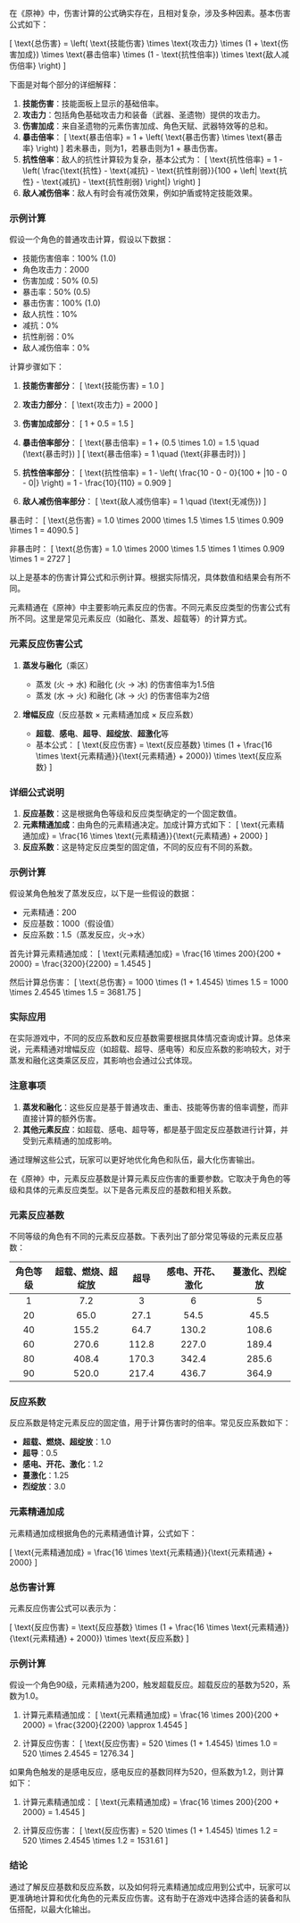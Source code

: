 在《原神》中，伤害计算的公式确实存在，且相对复杂，涉及多种因素。基本伤害公式如下：

\[ \text{总伤害} = \left( \text{技能伤害} \times \text{攻击力} \times (1 + \text{伤害加成}) \times \text{暴击倍率} \times (1 - \text{抗性倍率}) \times \text{敌人减伤倍率} \right) \]

下面是对每个部分的详细解释：

1. **技能伤害**：技能面板上显示的基础倍率。
2. **攻击力**：包括角色基础攻击力和装备（武器、圣遗物）提供的攻击力。
3. **伤害加成**：来自圣遗物的元素伤害加成、角色天赋、武器特效等的总和。
4. **暴击倍率**：
   \[
   \text{暴击倍率} = 1 + \left( \text{暴击伤害} \times \text{暴击率} \right)
   \]
   若未暴击，则为1，若暴击则为1 + 暴击伤害。
5. **抗性倍率**：敌人的抗性计算较为复杂，基本公式为：
   \[
   \text{抗性倍率} = 1 - \left( \frac{\text{抗性} - \text{减抗} - \text{抗性削弱}}{100 + \left| \text{抗性} - \text{减抗} - \text{抗性削弱} \right|} \right)
   \]
6. **敌人减伤倍率**：敌人有时会有减伤效果，例如护盾或特定技能效果。

### 示例计算

假设一个角色的普通攻击计算，假设以下数据：

- 技能伤害倍率：100% (1.0)
- 角色攻击力：2000
- 伤害加成：50% (0.5)
- 暴击率：50% (0.5)
- 暴击伤害：100% (1.0)
- 敌人抗性：10%
- 减抗：0%
- 抗性削弱：0%
- 敌人减伤倍率：0%

计算步骤如下：

1. **技能伤害部分**：
   \[
   \text{技能伤害} = 1.0
   \]

2. **攻击力部分**：
   \[
   \text{攻击力} = 2000
   \]

3. **伤害加成部分**：
   \[
   1 + 0.5 = 1.5
   \]

4. **暴击倍率部分**：
   \[
   \text{暴击倍率} = 1 + (0.5 \times 1.0) = 1.5 \quad (\text{暴击时})
   \]
   \[
   \text{暴击倍率} = 1 \quad (\text{非暴击时})
   \]

5. **抗性倍率部分**：
   \[
   \text{抗性倍率} = 1 - \left( \frac{10 - 0 - 0}{100 + |10 - 0 - 0|} \right) = 1 - \frac{10}{110} = 0.909
   \]

6. **敌人减伤倍率部分**：
   \[
   \text{敌人减伤倍率} = 1 \quad (\text{无减伤})
   \]

暴击时：
\[ 
\text{总伤害} = 1.0 \times 2000 \times 1.5 \times 1.5 \times 0.909 \times 1 = 4090.5 
\]

非暴击时：
\[ 
\text{总伤害} = 1.0 \times 2000 \times 1.5 \times 1 \times 0.909 \times 1 = 2727 
\]

以上是基本的伤害计算公式和示例计算。根据实际情况，具体数值和结果会有所不同。

元素精通在《原神》中主要影响元素反应的伤害。不同元素反应类型的伤害公式有所不同。这里是常见元素反应（如融化、蒸发、超载等）的计算方式。

### 元素反应伤害公式

1. **蒸发与融化**（乘区）
   - 蒸发 (火 -> 水) 和融化 (火 -> 冰) 的伤害倍率为1.5倍
   - 蒸发 (水 -> 火) 和融化 (冰 -> 火) 的伤害倍率为2倍

2. **增幅反应**（反应基数 × 元素精通加成 × 反应系数）
   - **超载**、**感电**、**超导**、**超绽放**、**超激化**等
   - 基本公式：
     \[
     \text{反应伤害} = \text{反应基数} \times (1 + \frac{16 \times \text{元素精通}}{\text{元素精通} + 2000}) \times \text{反应系数}
     \]

### 详细公式说明

1. **反应基数**：这是根据角色等级和反应类型确定的一个固定数值。
2. **元素精通加成**：由角色的元素精通决定。加成计算方式如下：
   \[
   \text{元素精通加成} = \frac{16 \times \text{元素精通}}{\text{元素精通} + 2000}
   \]
3. **反应系数**：这是特定反应类型的固定值，不同的反应有不同的系数。

### 示例计算

假设某角色触发了蒸发反应，以下是一些假设的数据：

- 元素精通：200
- 反应基数：1000（假设值）
- 反应系数：1.5（蒸发反应，火->水）

首先计算元素精通加成：
\[
\text{元素精通加成} = \frac{16 \times 200}{200 + 2000} = \frac{3200}{2200} = 1.4545
\]

然后计算总伤害：
\[
\text{总伤害} = 1000 \times (1 + 1.4545) \times 1.5 = 1000 \times 2.4545 \times 1.5 = 3681.75
\]

### 实际应用

在实际游戏中，不同的反应系数和反应基数需要根据具体情况查询或计算。总体来说，元素精通对增幅反应（如超载、超导、感电等）和反应系数的影响较大，对于蒸发和融化这类乘区反应，其影响也会通过公式体现。

### 注意事项

1. **蒸发和融化**：这些反应是基于普通攻击、重击、技能等伤害的倍率调整，而非直接计算的额外伤害。
2. **其他元素反应**：如超载、感电、超导等，都是基于固定反应基数进行计算，并受到元素精通的加成影响。

通过理解这些公式，玩家可以更好地优化角色和队伍，最大化伤害输出。

在《原神》中，元素反应基数是计算元素反应伤害的重要参数。它取决于角色的等级和具体的元素反应类型。以下是各元素反应的基数和相关系数。

### 元素反应基数

不同等级的角色有不同的元素反应基数。下表列出了部分常见等级的元素反应基数：

| 角色等级 | 超载、燃烧、超绽放 | 超导 | 感电、开花、激化 | 蔓激化、烈绽放 |
|:------:|:-----------------:|:----:|:----------------:|:--------------:|
|   1    |        7.2        |  3   |        6         |      5         |
|   20   |       65.0        | 27.1 |       54.5       |     45.5       |
|   40   |      155.2        | 64.7 |      130.2       |    108.6       |
|   60   |      270.6        | 112.8|      227.0       |    189.4       |
|   80   |      408.4        | 170.3|      342.4       |    285.6       |
|   90   |      520.0        | 217.4|      436.7       |    364.9       |

### 反应系数

反应系数是特定元素反应的固定值，用于计算伤害时的倍率。常见反应系数如下：

- **超载、燃烧、超绽放**：1.0
- **超导**：0.5
- **感电、开花、激化**：1.2
- **蔓激化**：1.25
- **烈绽放**：3.0

### 元素精通加成

元素精通加成根据角色的元素精通值计算，公式如下：

\[
\text{元素精通加成} = \frac{16 \times \text{元素精通}}{\text{元素精通} + 2000}
\]

### 总伤害计算

元素反应伤害公式可以表示为：

\[
\text{反应伤害} = \text{反应基数} \times (1 + \frac{16 \times \text{元素精通}}{\text{元素精通} + 2000}) \times \text{反应系数}
\]

### 示例计算

假设一个角色90级，元素精通为200，触发超载反应。超载反应的基数为520，系数为1.0。

1. 计算元素精通加成：
   \[
   \text{元素精通加成} = \frac{16 \times 200}{200 + 2000} = \frac{3200}{2200} \approx 1.4545
   \]

2. 计算反应伤害：
   \[
   \text{反应伤害} = 520 \times (1 + 1.4545) \times 1.0 = 520 \times 2.4545 = 1276.34
   \]

如果角色触发的是感电反应，感电反应的基数同样为520，但系数为1.2，则计算如下：

1. 计算元素精通加成：
   \[
   \text{元素精通加成} = \frac{16 \times 200}{200 + 2000} = 1.4545
   \]

2. 计算反应伤害：
   \[
   \text{反应伤害} = 520 \times (1 + 1.4545) \times 1.2 = 520 \times 2.4545 \times 1.2 = 1531.61
   \]

### 结论

通过了解反应基数和反应系数，以及如何将元素精通加成应用到公式中，玩家可以更准确地计算和优化角色的元素反应伤害。这有助于在游戏中选择合适的装备和队伍搭配，以最大化输出。
